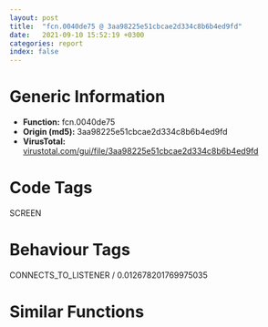 ```yaml
---
layout: post
title:  "fcn.0040de75 @ 3aa98225e51cbcae2d334c8b6b4ed9fd"
date:   2021-09-10 15:52:19 +0300
categories: report
index: false
---
```


# Generic Information
- **Function:** fcn.0040de75
- **Origin (md5):** 3aa98225e51cbcae2d334c8b6b4ed9fd
- **VirusTotal:** [virustotal.com/gui/file/3aa98225e51cbcae2d334c8b6b4ed9fd][virustotal_ref]

# Code Tags
<span class="tag" id="SCREEN">SCREEN</span>


# Behaviour Tags
<span class="bhv-tag" id="CONNECTS_TO_LISTENER">CONNECTS_TO_LISTENER / 0.012678201769975035</span>

# Similar Functions
<script type="text/javascript" src="https://www.gstatic.com/charts/loader.js"></script>
<script type="text/javascript">

    google.charts.load('current', {'packages':['corechart']});
    google.charts.setOnLoadCallback(drawChart);

    function drawChart() {
    var data = new google.visualization.DataTable();
        data.addColumn('number', 'X');
        data.addColumn('number', 'Y');
        data.addColumn({type: 'string', role: 'tooltip', 'p': {'html': true}});
        data.addColumn({'type': 'string', 'role': 'style'});
        
        data.addRows([
    [177.49884033203125, -43.932586669921875, '<b><a href="/report/fcn.0040de75@3aa98225e51cbcae2d334c8b6b4ed9fd">fcn.0040de75</a><br>@3aa98225e51cbcae2d334c8b6b4ed9fd</b><br>push ebp<br>mov ebp, esp<br>push ecx<br>push ecx<br>cmp dword[ebp+8], 0<br>jne 0x40de8a<br>push 0x80004003<br>call fcn.004050c9<br>test ebx, ebx<br>je 0x40de80<br>push esi<br>push edi<br>push 0<br>call dword[sym.imp.USER32.dll_GetDC]<br>mov esi, dword[sym.imp.GDI32.dll_GetDeviceCaps]<br>mov edi, eax<br>push 0x58<br>push edi<br>call esi<br>push 0x5a<br>push edi<br>mov dword[ebp-4], eax<br>call esi<br>push edi<br>push 0<br>mov dword[ebp-8], eax<br>call dword[sym.imp.USER32.dll_ReleaseDC]<br>mov eax, dword[ebp+8]<br>mov esi, dword[sym.imp.KERNEL32.dll_MulDiv]<br>mov edi, 0x9ec<br>push edi<br>push dword[eax]<br>push dword[ebp-4]<br>call esi<br>mov dword[ebx], eax<br>mov eax, dword[ebp+8]<br>push edi<br>push dword[eax+4]<br>push dword[ebp-8]<br>call esi<br>pop edi<br>mov dword[ebx+4], eax<br>pop esi<br>leave <br>ret 4<br><eoc> ', 'point { fill-color: #e0440e; }'],
[157.51107788085938, 45.02582550048828, '<b><a href="/report/fcn.0040e1d6@96a869ae624ddb4834a1d5a829f85469">fcn.0040e1d6</a><br>@96a869ae624ddb4834a1d5a829f85469</b><br>push ebp<br>mov ebp, esp<br>push ecx<br>push ecx<br>cmp dword[ebp+8], 0<br>jne 0x40e1eb<br>push 0x80004003<br>call fcn.004053ee<br>test ebx, ebx<br>je 0x40e1e1<br>push esi<br>push edi<br>push 0<br>call dword[sym.imp.USER32.dll_GetDC]<br>mov esi, dword[sym.imp.GDI32.dll_GetDeviceCaps]<br>mov edi, eax<br>push 0x58<br>push edi<br>call esi<br>push 0x5a<br>push edi<br>mov dword[ebp-4], eax<br>call esi<br>push edi<br>push 0<br>mov dword[ebp-8], eax<br>call dword[sym.imp.USER32.dll_ReleaseDC]<br>mov eax, dword[ebp+8]<br>mov esi, dword[sym.imp.KERNEL32.dll_MulDiv]<br>mov edi, 0x9ec<br>push edi<br>push dword[eax]<br>push dword[ebp-4]<br>call esi<br>mov dword[ebx], eax<br>mov eax, dword[ebp+8]<br>push edi<br>push dword[eax+4]<br>push dword[ebp-8]<br>call esi<br>pop edi<br>mov dword[ebx+4], eax<br>pop esi<br>leave <br>ret 4<br><eoc> ', 'null'],
[-107.8891372680664, -5.228487491607666, '<b><a href="/report/fcn.0040de04@3aa98225e51cbcae2d334c8b6b4ed9fd">fcn.0040de04</a><br>@3aa98225e51cbcae2d334c8b6b4ed9fd</b><br>push ebp<br>mov ebp, esp<br>push ecx<br>push ecx<br>cmp dword[ebp+8], 0<br>jne 0x40de19<br>push 0x80004003<br>call fcn.004050c9<br>test ebx, ebx<br>je 0x40de0f<br>push esi<br>push edi<br>push 0<br>call dword[sym.imp.USER32.dll_GetDC]<br>mov esi, dword[sym.imp.GDI32.dll_GetDeviceCaps]<br>mov edi, eax<br>push 0x58<br>push edi<br>call esi<br>push 0x5a<br>push edi<br>mov dword[ebp-4], eax<br>call esi<br>push edi<br>push 0<br>mov dword[ebp-8], eax<br>call dword[sym.imp.USER32.dll_ReleaseDC]<br>push dword[ebp-4]<br>mov eax, dword[ebp+8]<br>push dword[eax]<br>mov esi, dword[sym.imp.KERNEL32.dll_MulDiv]<br>mov edi, 0x9ec<br>push edi<br>call esi<br>push dword[ebp-8]<br>mov dword[ebx], eax<br>mov eax, dword[ebp+8]<br>push dword[eax+4]<br>push edi<br>call esi<br>pop edi<br>mov dword[ebx+4], eax<br>pop esi<br>leave <br>ret 4<br><eoc> ', 'null'],
[214.04820251464844, 27.522903442382812, '<b><a href="/report/fcn.0040de75@6e426bd8e348fab7a17ba317fb0f2d87">fcn.0040de75</a><br>@6e426bd8e348fab7a17ba317fb0f2d87</b><br>push ebp<br>mov ebp, esp<br>push ecx<br>push ecx<br>cmp dword[ebp+8], 0<br>jne 0x40de8a<br>push 0x80004003<br>call fcn.004050c9<br>test ebx, ebx<br>je 0x40de80<br>push esi<br>push edi<br>push 0<br>call dword[sym.imp.USER32.dll_GetDC]<br>mov esi, dword[sym.imp.GDI32.dll_GetDeviceCaps]<br>mov edi, eax<br>push 0x58<br>push edi<br>call esi<br>push 0x5a<br>push edi<br>mov dword[ebp-4], eax<br>call esi<br>push edi<br>push 0<br>mov dword[ebp-8], eax<br>call dword[sym.imp.USER32.dll_ReleaseDC]<br>mov eax, dword[ebp+8]<br>mov esi, dword[sym.imp.KERNEL32.dll_MulDiv]<br>mov edi, 0x9ec<br>push edi<br>push dword[eax]<br>push dword[ebp-4]<br>call esi<br>mov dword[ebx], eax<br>mov eax, dword[ebp+8]<br>push edi<br>push dword[eax+4]<br>push dword[ebp-8]<br>call esi<br>pop edi<br>mov dword[ebx+4], eax<br>pop esi<br>leave <br>ret 4<br><eoc> ', 'null'],
[147.6735076904297, -15.936375617980957, '<b><a href="/report/fcn.0040de75@146b14fc12cf789043a79d4f548a23bf">fcn.0040de75</a><br>@146b14fc12cf789043a79d4f548a23bf</b><br>push ebp<br>mov ebp, esp<br>push ecx<br>push ecx<br>cmp dword[ebp+8], 0<br>jne 0x40de8a<br>push 0x80004003<br>call fcn.004050c9<br>test ebx, ebx<br>je 0x40de80<br>push esi<br>push edi<br>push 0<br>call dword[sym.imp.USER32.dll_GetDC]<br>mov esi, dword[sym.imp.GDI32.dll_GetDeviceCaps]<br>mov edi, eax<br>push 0x58<br>push edi<br>call esi<br>push 0x5a<br>push edi<br>mov dword[ebp-4], eax<br>call esi<br>push edi<br>push 0<br>mov dword[ebp-8], eax<br>call dword[sym.imp.USER32.dll_ReleaseDC]<br>mov eax, dword[ebp+8]<br>mov esi, dword[sym.imp.KERNEL32.dll_MulDiv]<br>mov edi, 0x9ec<br>push edi<br>push dword[eax]<br>push dword[ebp-4]<br>call esi<br>mov dword[ebx], eax<br>mov eax, dword[ebp+8]<br>push edi<br>push dword[eax+4]<br>push dword[ebp-8]<br>call esi<br>pop edi<br>mov dword[ebx+4], eax<br>pop esi<br>leave <br>ret 4<br><eoc> ', 'null'],
[207.08395385742188, -2.9044573307037354, '<b><a href="/report/fcn.0040eb69@20a93604f17ee6f3c2aa7b1f7a497fcf">fcn.0040eb69</a><br>@20a93604f17ee6f3c2aa7b1f7a497fcf</b><br>push ebp<br>mov ebp, esp<br>push ecx<br>push ecx<br>cmp dword[ebp+8], 0<br>jne 0x40eb7e<br>push 0x80004003<br>call fcn.00405997<br>test ebx, ebx<br>je 0x40eb74<br>push esi<br>push edi<br>push 0<br>call dword[sym.imp.USER32.dll_GetDC]<br>mov esi, dword[sym.imp.GDI32.dll_GetDeviceCaps]<br>mov edi, eax<br>push 0x58<br>push edi<br>call esi<br>push 0x5a<br>push edi<br>mov dword[ebp-4], eax<br>call esi<br>push edi<br>push 0<br>mov dword[ebp-8], eax<br>call dword[sym.imp.USER32.dll_ReleaseDC]<br>mov eax, dword[ebp+8]<br>mov esi, dword[sym.imp.KERNEL32.dll_MulDiv]<br>mov edi, 0x9ec<br>push edi<br>push dword[eax]<br>push dword[ebp-4]<br>call esi<br>mov dword[ebx], eax<br>mov eax, dword[ebp+8]<br>push edi<br>push dword[eax+4]<br>push dword[ebp-8]<br>call esi<br>pop edi<br>mov dword[ebx+4], eax<br>pop esi<br>leave <br>ret 4<br><eoc> ', 'null'],
[-125.21406555175781, 21.836406707763672, '<b><a href="/report/fcn.0040de04@6e426bd8e348fab7a17ba317fb0f2d87">fcn.0040de04</a><br>@6e426bd8e348fab7a17ba317fb0f2d87</b><br>push ebp<br>mov ebp, esp<br>push ecx<br>push ecx<br>cmp dword[ebp+8], 0<br>jne 0x40de19<br>push 0x80004003<br>call fcn.004050c9<br>test ebx, ebx<br>je 0x40de0f<br>push esi<br>push edi<br>push 0<br>call dword[sym.imp.USER32.dll_GetDC]<br>mov esi, dword[sym.imp.GDI32.dll_GetDeviceCaps]<br>mov edi, eax<br>push 0x58<br>push edi<br>call esi<br>push 0x5a<br>push edi<br>mov dword[ebp-4], eax<br>call esi<br>push edi<br>push 0<br>mov dword[ebp-8], eax<br>call dword[sym.imp.USER32.dll_ReleaseDC]<br>push dword[ebp-4]<br>mov eax, dword[ebp+8]<br>push dword[eax]<br>mov esi, dword[sym.imp.KERNEL32.dll_MulDiv]<br>mov edi, 0x9ec<br>push edi<br>call esi<br>push dword[ebp-8]<br>mov dword[ebx], eax<br>mov eax, dword[ebp+8]<br>push dword[eax+4]<br>push edi<br>call esi<br>pop edi<br>mov dword[ebx+4], eax<br>pop esi<br>leave <br>ret 4<br><eoc> ', 'null'],
[-89.47256469726562, -61.40471267700195, '<b><a href="/report/fcn.0040de04@a314f14b11fc4f772a3e30c11b5cb1d4">fcn.0040de04</a><br>@a314f14b11fc4f772a3e30c11b5cb1d4</b><br>push ebp<br>mov ebp, esp<br>push ecx<br>push ecx<br>cmp dword[ebp+8], 0<br>jne 0x40de19<br>push 0x80004003<br>call fcn.004050c9<br>test ebx, ebx<br>je 0x40de0f<br>push esi<br>push edi<br>push 0<br>call dword[sym.imp.USER32.dll_GetDC]<br>mov esi, dword[sym.imp.GDI32.dll_GetDeviceCaps]<br>mov edi, eax<br>push 0x58<br>push edi<br>call esi<br>push 0x5a<br>push edi<br>mov dword[ebp-4], eax<br>call esi<br>push edi<br>push 0<br>mov dword[ebp-8], eax<br>call dword[sym.imp.USER32.dll_ReleaseDC]<br>push dword[ebp-4]<br>mov eax, dword[ebp+8]<br>push dword[eax]<br>mov esi, dword[sym.imp.KERNEL32.dll_MulDiv]<br>mov edi, 0x9ec<br>push edi<br>call esi<br>push dword[ebp-8]<br>mov dword[ebx], eax<br>mov eax, dword[ebp+8]<br>push dword[eax+4]<br>push edi<br>call esi<br>pop edi<br>mov dword[ebx+4], eax<br>pop esi<br>leave <br>ret 4<br><eoc> ', 'null'],
[152.3469696044922, 13.167707443237305, '<b><a href="/report/fcn.0040de75@e3d061f479f25b8f541d0905c967999c">fcn.0040de75</a><br>@e3d061f479f25b8f541d0905c967999c</b><br>push ebp<br>mov ebp, esp<br>push ecx<br>push ecx<br>cmp dword[ebp+8], 0<br>jne 0x40de8a<br>push 0x80004003<br>call fcn.004050c9<br>test ebx, ebx<br>je 0x40de80<br>push esi<br>push edi<br>push 0<br>call dword[sym.imp.USER32.dll_GetDC]<br>mov esi, dword[sym.imp.GDI32.dll_GetDeviceCaps]<br>mov edi, eax<br>push 0x58<br>push edi<br>call esi<br>push 0x5a<br>push edi<br>mov dword[ebp-4], eax<br>call esi<br>push edi<br>push 0<br>mov dword[ebp-8], eax<br>call dword[sym.imp.USER32.dll_ReleaseDC]<br>mov eax, dword[ebp+8]<br>mov esi, dword[sym.imp.KERNEL32.dll_MulDiv]<br>mov edi, 0x9ec<br>push edi<br>push dword[eax]<br>push dword[ebp-4]<br>call esi<br>mov dword[ebx], eax<br>mov eax, dword[ebp+8]<br>push edi<br>push dword[eax+4]<br>push dword[ebp-8]<br>call esi<br>pop edi<br>mov dword[ebx+4], eax<br>pop esi<br>leave <br>ret 4<br><eoc> ', 'null'],
[-71.51103973388672, -2.5301053524017334, '<b><a href="/report/fcn.0040de04@44a756939733df3681808b122b91651f">fcn.0040de04</a><br>@44a756939733df3681808b122b91651f</b><br>push ebp<br>mov ebp, esp<br>push ecx<br>push ecx<br>cmp dword[ebp+8], 0<br>jne 0x40de19<br>push 0x80004003<br>call fcn.004050c9<br>test ebx, ebx<br>je 0x40de0f<br>push esi<br>push edi<br>push 0<br>call dword[sym.imp.USER32.dll_GetDC]<br>mov esi, dword[sym.imp.GDI32.dll_GetDeviceCaps]<br>mov edi, eax<br>push 0x58<br>push edi<br>call esi<br>push 0x5a<br>push edi<br>mov dword[ebp-4], eax<br>call esi<br>push edi<br>push 0<br>mov dword[ebp-8], eax<br>call dword[sym.imp.USER32.dll_ReleaseDC]<br>push dword[ebp-4]<br>mov eax, dword[ebp+8]<br>push dword[eax]<br>mov esi, dword[sym.imp.KERNEL32.dll_MulDiv]<br>mov edi, 0x9ec<br>push edi<br>call esi<br>push dword[ebp-8]<br>mov dword[ebx], eax<br>mov eax, dword[ebp+8]<br>push dword[eax+4]<br>push edi<br>call esi<br>pop edi<br>mov dword[ebx+4], eax<br>pop esi<br>leave <br>ret 4<br><eoc> ', 'null'],
[-154.5691375732422, -39.8630256652832, '<b><a href="/report/fcn.0040de04@3d7f25d788af3e7f7707a736ac852465">fcn.0040de04</a><br>@3d7f25d788af3e7f7707a736ac852465</b><br>push ebp<br>mov ebp, esp<br>push ecx<br>push ecx<br>cmp dword[ebp+8], 0<br>jne 0x40de19<br>push 0x80004003<br>call fcn.004050c9<br>test ebx, ebx<br>je 0x40de0f<br>push esi<br>push edi<br>push 0<br>call dword[sym.imp.USER32.dll_GetDC]<br>mov esi, dword[sym.imp.GDI32.dll_GetDeviceCaps]<br>mov edi, eax<br>push 0x58<br>push edi<br>call esi<br>push 0x5a<br>push edi<br>mov dword[ebp-4], eax<br>call esi<br>push edi<br>push 0<br>mov dword[ebp-8], eax<br>call dword[sym.imp.USER32.dll_ReleaseDC]<br>push dword[ebp-4]<br>mov eax, dword[ebp+8]<br>push dword[eax]<br>mov esi, dword[sym.imp.KERNEL32.dll_MulDiv]<br>mov edi, 0x9ec<br>push edi<br>call esi<br>push dword[ebp-8]<br>mov dword[ebx], eax<br>mov eax, dword[ebp+8]<br>push dword[eax+4]<br>push edi<br>call esi<br>pop edi<br>mov dword[ebx+4], eax<br>pop esi<br>leave <br>ret 4<br><eoc> ', 'null'],
[-127.03084564208984, -65.49943542480469, '<b><a href="/report/fcn.0040de04@e3d061f479f25b8f541d0905c967999c">fcn.0040de04</a><br>@e3d061f479f25b8f541d0905c967999c</b><br>push ebp<br>mov ebp, esp<br>push ecx<br>push ecx<br>cmp dword[ebp+8], 0<br>jne 0x40de19<br>push 0x80004003<br>call fcn.004050c9<br>test ebx, ebx<br>je 0x40de0f<br>push esi<br>push edi<br>push 0<br>call dword[sym.imp.USER32.dll_GetDC]<br>mov esi, dword[sym.imp.GDI32.dll_GetDeviceCaps]<br>mov edi, eax<br>push 0x58<br>push edi<br>call esi<br>push 0x5a<br>push edi<br>mov dword[ebp-4], eax<br>call esi<br>push edi<br>push 0<br>mov dword[ebp-8], eax<br>call dword[sym.imp.USER32.dll_ReleaseDC]<br>push dword[ebp-4]<br>mov eax, dword[ebp+8]<br>push dword[eax]<br>mov esi, dword[sym.imp.KERNEL32.dll_MulDiv]<br>mov edi, 0x9ec<br>push edi<br>call esi<br>push dword[ebp-8]<br>mov dword[ebx], eax<br>mov eax, dword[ebp+8]<br>push dword[eax+4]<br>push edi<br>call esi<br>pop edi<br>mov dword[ebx+4], eax<br>pop esi<br>leave <br>ret 4<br><eoc> ', 'null'],
[188.4141845703125, 50.2575798034668, '<b><a href="/report/fcn.0040de75@e83552e81a6f265fd7baa50402d3d47d">fcn.0040de75</a><br>@e83552e81a6f265fd7baa50402d3d47d</b><br>push ebp<br>mov ebp, esp<br>push ecx<br>push ecx<br>cmp dword[ebp+8], 0<br>jne 0x40de8a<br>push 0x80004003<br>call fcn.004050c9<br>test ebx, ebx<br>je 0x40de80<br>push esi<br>push edi<br>push 0<br>call dword[sym.imp.USER32.dll_GetDC]<br>mov esi, dword[sym.imp.GDI32.dll_GetDeviceCaps]<br>mov edi, eax<br>push 0x58<br>push edi<br>call esi<br>push 0x5a<br>push edi<br>mov dword[ebp-4], eax<br>call esi<br>push edi<br>push 0<br>mov dword[ebp-8], eax<br>call dword[sym.imp.USER32.dll_ReleaseDC]<br>mov eax, dword[ebp+8]<br>mov esi, dword[sym.imp.KERNEL32.dll_MulDiv]<br>mov edi, 0x9ec<br>push edi<br>push dword[eax]<br>push dword[ebp-4]<br>call esi<br>mov dword[ebx], eax<br>mov eax, dword[ebp+8]<br>push edi<br>push dword[eax+4]<br>push dword[ebp-8]<br>call esi<br>pop edi<br>mov dword[ebx+4], eax<br>pop esi<br>leave <br>ret 4<br><eoc> ', 'null'],
[-120.70599365234375, -33.7041130065918, '<b><a href="/report/fcn.0040de04@c6d5547a6b11db0106596d8a93b709be">fcn.0040de04</a><br>@c6d5547a6b11db0106596d8a93b709be</b><br>push ebp<br>mov ebp, esp<br>push ecx<br>push ecx<br>cmp dword[ebp+8], 0<br>jne 0x40de19<br>push 0x80004003<br>call fcn.004050c9<br>test ebx, ebx<br>je 0x40de0f<br>push esi<br>push edi<br>push 0<br>call dword[sym.imp.USER32.dll_GetDC]<br>mov esi, dword[sym.imp.GDI32.dll_GetDeviceCaps]<br>mov edi, eax<br>push 0x58<br>push edi<br>call esi<br>push 0x5a<br>push edi<br>mov dword[ebp-4], eax<br>call esi<br>push edi<br>push 0<br>mov dword[ebp-8], eax<br>call dword[sym.imp.USER32.dll_ReleaseDC]<br>push dword[ebp-4]<br>mov eax, dword[ebp+8]<br>push dword[eax]<br>mov esi, dword[sym.imp.KERNEL32.dll_MulDiv]<br>mov edi, 0x9ec<br>push edi<br>call esi<br>push dword[ebp-8]<br>mov dword[ebx], eax<br>mov eax, dword[ebp+8]<br>push dword[eax+4]<br>push edi<br>call esi<br>pop edi<br>mov dword[ebx+4], eax<br>pop esi<br>leave <br>ret 4<br><eoc> ', 'null'],
[-59.38500213623047, 28.043983459472656, '<b><a href="/report/fcn.0040de04@146b14fc12cf789043a79d4f548a23bf">fcn.0040de04</a><br>@146b14fc12cf789043a79d4f548a23bf</b><br>push ebp<br>mov ebp, esp<br>push ecx<br>push ecx<br>cmp dword[ebp+8], 0<br>jne 0x40de19<br>push 0x80004003<br>call fcn.004050c9<br>test ebx, ebx<br>je 0x40de0f<br>push esi<br>push edi<br>push 0<br>call dword[sym.imp.USER32.dll_GetDC]<br>mov esi, dword[sym.imp.GDI32.dll_GetDeviceCaps]<br>mov edi, eax<br>push 0x58<br>push edi<br>call esi<br>push 0x5a<br>push edi<br>mov dword[ebp-4], eax<br>call esi<br>push edi<br>push 0<br>mov dword[ebp-8], eax<br>call dword[sym.imp.USER32.dll_ReleaseDC]<br>push dword[ebp-4]<br>mov eax, dword[ebp+8]<br>push dword[eax]<br>mov esi, dword[sym.imp.KERNEL32.dll_MulDiv]<br>mov edi, 0x9ec<br>push edi<br>call esi<br>push dword[ebp-8]<br>mov dword[ebx], eax<br>mov eax, dword[ebp+8]<br>push dword[eax+4]<br>push edi<br>call esi<br>pop edi<br>mov dword[ebx+4], eax<br>pop esi<br>leave <br>ret 4<br><eoc> ', 'null'],
[146.9517059326172, -49.22114944458008, '<b><a href="/report/fcn.0040e1d6@505be53c36227b94e2fcc406f247f6e5">fcn.0040e1d6</a><br>@505be53c36227b94e2fcc406f247f6e5</b><br>push ebp<br>mov ebp, esp<br>push ecx<br>push ecx<br>cmp dword[ebp+8], 0<br>jne 0x40e1eb<br>push 0x80004003<br>call fcn.004053ee<br>test ebx, ebx<br>je 0x40e1e1<br>push esi<br>push edi<br>push 0<br>call dword[sym.imp.USER32.dll_GetDC]<br>mov esi, dword[sym.imp.GDI32.dll_GetDeviceCaps]<br>mov edi, eax<br>push 0x58<br>push edi<br>call esi<br>push 0x5a<br>push edi<br>mov dword[ebp-4], eax<br>call esi<br>push edi<br>push 0<br>mov dword[ebp-8], eax<br>call dword[sym.imp.USER32.dll_ReleaseDC]<br>mov eax, dword[ebp+8]<br>mov esi, dword[sym.imp.KERNEL32.dll_MulDiv]<br>mov edi, 0x9ec<br>push edi<br>push dword[eax]<br>push dword[ebp-4]<br>call esi<br>mov dword[ebx], eax<br>mov eax, dword[ebp+8]<br>push edi<br>push dword[eax+4]<br>push dword[ebp-8]<br>call esi<br>pop edi<br>mov dword[ebx+4], eax<br>pop esi<br>leave <br>ret 4<br><eoc> ', 'null'],
[-91.068115234375, 52.86994552612305, '<b><a href="/report/fcn.0040dfa1@e16f74a2849182d98050864255e902f8">fcn.0040dfa1</a><br>@e16f74a2849182d98050864255e902f8</b><br>push ebp<br>mov ebp, esp<br>push ecx<br>push ecx<br>cmp dword[ebp+8], 0<br>jne 0x40dfb6<br>push 0x80004003<br>call fcn.004050bc<br>test ebx, ebx<br>je 0x40dfac<br>push esi<br>push edi<br>push 0<br>call dword[sym.imp.USER32.dll_GetDC]<br>mov esi, dword[sym.imp.GDI32.dll_GetDeviceCaps]<br>mov edi, eax<br>push 0x58<br>push edi<br>call esi<br>push 0x5a<br>push edi<br>mov dword[ebp-4], eax<br>call esi<br>push edi<br>push 0<br>mov dword[ebp-8], eax<br>call dword[sym.imp.USER32.dll_ReleaseDC]<br>push dword[ebp-4]<br>mov eax, dword[ebp+8]<br>push dword[eax]<br>mov esi, dword[sym.imp.KERNEL32.dll_MulDiv]<br>mov edi, 0x9ec<br>push edi<br>call esi<br>push dword[ebp-8]<br>mov dword[ebx], eax<br>mov eax, dword[ebp+8]<br>push dword[eax+4]<br>push edi<br>call esi<br>pop edi<br>mov dword[ebx+4], eax<br>pop esi<br>leave <br>ret 4<br><eoc> ', 'null'],
[-56.08111572265625, -32.792789459228516, '<b><a href="/report/fcn.0040de04@b8b9cf6862b0d68d10750002e5baaf97">fcn.0040de04</a><br>@b8b9cf6862b0d68d10750002e5baaf97</b><br>push ebp<br>mov ebp, esp<br>push ecx<br>push ecx<br>cmp dword[ebp+8], 0<br>jne 0x40de19<br>push 0x80004003<br>call fcn.004050c9<br>test ebx, ebx<br>je 0x40de0f<br>push esi<br>push edi<br>push 0<br>call dword[sym.imp.USER32.dll_GetDC]<br>mov esi, dword[sym.imp.GDI32.dll_GetDeviceCaps]<br>mov edi, eax<br>push 0x58<br>push edi<br>call esi<br>push 0x5a<br>push edi<br>mov dword[ebp-4], eax<br>call esi<br>push edi<br>push 0<br>mov dword[ebp-8], eax<br>call dword[sym.imp.USER32.dll_ReleaseDC]<br>push dword[ebp-4]<br>mov eax, dword[ebp+8]<br>push dword[eax]<br>mov esi, dword[sym.imp.KERNEL32.dll_MulDiv]<br>mov edi, 0x9ec<br>push edi<br>call esi<br>push dword[ebp-8]<br>mov dword[ebx], eax<br>mov eax, dword[ebp+8]<br>push dword[eax+4]<br>push edi<br>call esi<br>pop edi<br>mov dword[ebx+4], eax<br>pop esi<br>leave <br>ret 4<br><eoc> ', 'null'],
[-89.70164489746094, -29.329601287841797, '<b><a href="/report/fcn.0040f490@f5b8476c36459986b226c45654aeb016">fcn.0040f490</a><br>@f5b8476c36459986b226c45654aeb016</b><br>push ebp<br>mov ebp, esp<br>push ecx<br>push ecx<br>cmp dword[ebp+8], 0<br>jne 0x40f4a5<br>push 0x80004003<br>call fcn.0040631e<br>test ebx, ebx<br>je 0x40f49b<br>push esi<br>push edi<br>push 0<br>call dword[sym.imp.USER32.dll_GetDC]<br>mov esi, dword[sym.imp.GDI32.dll_GetDeviceCaps]<br>mov edi, eax<br>push 0x58<br>push edi<br>call esi<br>push 0x5a<br>push edi<br>mov dword[ebp-4], eax<br>call esi<br>push edi<br>push 0<br>mov dword[ebp-8], eax<br>call dword[sym.imp.USER32.dll_ReleaseDC]<br>push dword[ebp-4]<br>mov eax, dword[ebp+8]<br>push dword[eax]<br>mov esi, dword[sym.imp.KERNEL32.dll_MulDiv]<br>mov edi, 0x9ec<br>push edi<br>call esi<br>push dword[ebp-8]<br>mov dword[ebx], eax<br>mov eax, dword[ebp+8]<br>push dword[eax+4]<br>push edi<br>call esi<br>pop edi<br>mov dword[ebx+4], eax<br>pop esi<br>leave <br>ret 4<br><eoc> ', 'null'],
[-139.0756378173828, -7.002040386199951, '<b><a href="/report/fcn.0040e165@c077742bdc6d4f2c0ca7d0e2a6a94acf">fcn.0040e165</a><br>@c077742bdc6d4f2c0ca7d0e2a6a94acf</b><br>push ebp<br>mov ebp, esp<br>push ecx<br>push ecx<br>cmp dword[ebp+8], 0<br>jne 0x40e17a<br>push 0x80004003<br>call fcn.004053ee<br>test ebx, ebx<br>je 0x40e170<br>push esi<br>push edi<br>push 0<br>call dword[sym.imp.USER32.dll_GetDC]<br>mov esi, dword[sym.imp.GDI32.dll_GetDeviceCaps]<br>mov edi, eax<br>push 0x58<br>push edi<br>call esi<br>push 0x5a<br>push edi<br>mov dword[ebp-4], eax<br>call esi<br>push edi<br>push 0<br>mov dword[ebp-8], eax<br>call dword[sym.imp.USER32.dll_ReleaseDC]<br>push dword[ebp-4]<br>mov eax, dword[ebp+8]<br>push dword[eax]<br>mov esi, dword[sym.imp.KERNEL32.dll_MulDiv]<br>mov edi, 0x9ec<br>push edi<br>call esi<br>push dword[ebp-8]<br>mov dword[ebx], eax<br>mov eax, dword[ebp+8]<br>push dword[eax+4]<br>push edi<br>call esi<br>pop edi<br>mov dword[ebx+4], eax<br>pop esi<br>leave <br>ret 4<br><eoc> ', 'null'],
[181.06459045410156, 17.568939208984375, '<b><a href="/report/fcn.0040de75@7307643b343733b7fbd7b4b4fb482515">fcn.0040de75</a><br>@7307643b343733b7fbd7b4b4fb482515</b><br>push ebp<br>mov ebp, esp<br>push ecx<br>push ecx<br>cmp dword[ebp+8], 0<br>jne 0x40de8a<br>push 0x80004003<br>call fcn.004050c9<br>test ebx, ebx<br>je 0x40de80<br>push esi<br>push edi<br>push 0<br>call dword[sym.imp.USER32.dll_GetDC]<br>mov esi, dword[sym.imp.GDI32.dll_GetDeviceCaps]<br>mov edi, eax<br>push 0x58<br>push edi<br>call esi<br>push 0x5a<br>push edi<br>mov dword[ebp-4], eax<br>call esi<br>push edi<br>push 0<br>mov dword[ebp-8], eax<br>call dword[sym.imp.USER32.dll_ReleaseDC]<br>mov eax, dword[ebp+8]<br>mov esi, dword[sym.imp.KERNEL32.dll_MulDiv]<br>mov edi, 0x9ec<br>push edi<br>push dword[eax]<br>push dword[ebp-4]<br>call esi<br>mov dword[ebx], eax<br>mov eax, dword[ebp+8]<br>push edi<br>push dword[eax+4]<br>push dword[ebp-8]<br>call esi<br>pop edi<br>mov dword[ebx+4], eax<br>pop esi<br>leave <br>ret 4<br><eoc> ', 'null'],
[176.62237548828125, -12.349992752075195, '<b><a href="/report/fcn.0040de75@9571c7458fae91969aaed3955e433f49">fcn.0040de75</a><br>@9571c7458fae91969aaed3955e433f49</b><br>push ebp<br>mov ebp, esp<br>push ecx<br>push ecx<br>cmp dword[ebp+8], 0<br>jne 0x40de8a<br>push 0x80004003<br>call fcn.004050c9<br>test ebx, ebx<br>je 0x40de80<br>push esi<br>push edi<br>push 0<br>call dword[sym.imp.USER32.dll_GetDC]<br>mov esi, dword[sym.imp.GDI32.dll_GetDeviceCaps]<br>mov edi, eax<br>push 0x58<br>push edi<br>call esi<br>push 0x5a<br>push edi<br>mov dword[ebp-4], eax<br>call esi<br>push edi<br>push 0<br>mov dword[ebp-8], eax<br>call dword[sym.imp.USER32.dll_ReleaseDC]<br>mov eax, dword[ebp+8]<br>mov esi, dword[sym.imp.KERNEL32.dll_MulDiv]<br>mov edi, 0x9ec<br>push edi<br>push dword[eax]<br>push dword[ebp-4]<br>call esi<br>mov dword[ebx], eax<br>mov eax, dword[ebp+8]<br>push edi<br>push dword[eax+4]<br>push dword[ebp-8]<br>call esi<br>pop edi<br>mov dword[ebx+4], eax<br>pop esi<br>leave <br>ret 4<br><eoc> ', 'null'],
[208.08697509765625, -33.83857727050781, '<b><a href="/report/fcn.0040de75@c6d5547a6b11db0106596d8a93b709be">fcn.0040de75</a><br>@c6d5547a6b11db0106596d8a93b709be</b><br>push ebp<br>mov ebp, esp<br>push ecx<br>push ecx<br>cmp dword[ebp+8], 0<br>jne 0x40de8a<br>push 0x80004003<br>call fcn.004050c9<br>test ebx, ebx<br>je 0x40de80<br>push esi<br>push edi<br>push 0<br>call dword[sym.imp.USER32.dll_GetDC]<br>mov esi, dword[sym.imp.GDI32.dll_GetDeviceCaps]<br>mov edi, eax<br>push 0x58<br>push edi<br>call esi<br>push 0x5a<br>push edi<br>mov dword[ebp-4], eax<br>call esi<br>push edi<br>push 0<br>mov dword[ebp-8], eax<br>call dword[sym.imp.USER32.dll_ReleaseDC]<br>mov eax, dword[ebp+8]<br>mov esi, dword[sym.imp.KERNEL32.dll_MulDiv]<br>mov edi, 0x9ec<br>push edi<br>push dword[eax]<br>push dword[ebp-4]<br>call esi<br>mov dword[ebx], eax<br>mov eax, dword[ebp+8]<br>push edi<br>push dword[eax+4]<br>push dword[ebp-8]<br>call esi<br>pop edi<br>mov dword[ebx+4], eax<br>pop esi<br>leave <br>ret 4<br><eoc> ', 'null'],
[-157.8903045654297, 27.002382278442383, '<b><a href="/report/fcn.0040de04@e83552e81a6f265fd7baa50402d3d47d">fcn.0040de04</a><br>@e83552e81a6f265fd7baa50402d3d47d</b><br>push ebp<br>mov ebp, esp<br>push ecx<br>push ecx<br>cmp dword[ebp+8], 0<br>jne 0x40de19<br>push 0x80004003<br>call fcn.004050c9<br>test ebx, ebx<br>je 0x40de0f<br>push esi<br>push edi<br>push 0<br>call dword[sym.imp.USER32.dll_GetDC]<br>mov esi, dword[sym.imp.GDI32.dll_GetDeviceCaps]<br>mov edi, eax<br>push 0x58<br>push edi<br>call esi<br>push 0x5a<br>push edi<br>mov dword[ebp-4], eax<br>call esi<br>push edi<br>push 0<br>mov dword[ebp-8], eax<br>call dword[sym.imp.USER32.dll_ReleaseDC]<br>push dword[ebp-4]<br>mov eax, dword[ebp+8]<br>push dword[eax]<br>mov esi, dword[sym.imp.KERNEL32.dll_MulDiv]<br>mov edi, 0x9ec<br>push edi<br>call esi<br>push dword[ebp-8]<br>mov dword[ebx], eax<br>mov eax, dword[ebp+8]<br>push dword[eax+4]<br>push edi<br>call esi<br>pop edi<br>mov dword[ebx+4], eax<br>pop esi<br>leave <br>ret 4<br><eoc> ', 'null'],
[-288.50811767578125, -79.56703186035156, '<b><a href="/report/fcn.0041ec43@59aef7c08025d70f84c85db2092fc99e">fcn.0041ec43</a><br>@59aef7c08025d70f84c85db2092fc99e</b><br>push ebp<br>mov ebp, esp<br>sub esp, 0x44<br>mov eax, dword[0x433138]<br>push ebx<br>push esi<br>mov esi, dword[sym.imp.GDI32.dll_GetStockObject]<br>push edi<br>push 0xa<br>pop ebx<br>push 0x11<br>mov dword[ebp-4], eax<br>mov dword[ebp-0x44], ecx<br>mov edi, str.System<br>call esi<br>test eax, eax<br>jne 0x41ec75<br>push 0xd<br>call esi<br>test eax, eax<br>je 0x41ecbc<br>lea ecx, [ebp-0x40]<br>push ecx<br>push 0x3c<br>push eax<br>call dword[sym.imp.GDI32.dll_GetObjectA]<br>test eax, eax<br>je 0x41ecbc<br>push 0<br>lea edi, [ebp-0x24]<br>call dword[sym.imp.USER32.dll_GetDC]<br>cmp dword[ebp-0x40], 0<br>mov esi, eax<br>jge 0x41ec9c<br>neg dword[ebp-0x40]<br>push 0x5a<br>push esi<br>call dword[sym.imp.GDI32.dll_GetDeviceCaps]<br>push eax<br>push 0x48<br>push dword[ebp-0x40]<br>call dword[sym.imp.KERNEL32.dll_MulDiv]<br>push esi<br>push 0<br>mov ebx, eax<br>call dword[sym.imp.USER32.dll_ReleaseDC]<br>cmp word[ebp+8], 0<br>jne 0x41ecc6<br>mov dword[ebp+8], ebx<br>push dword[ebp+8]<br>mov ecx, dword[ebp-0x44]<br>push edi<br>call fcn.0041eb0b<br>mov ecx, dword[ebp-4]<br>pop edi<br>pop esi<br>pop ebx<br>call fcn.0040d1cb<br>leave <br>ret 4<br><eoc> ', 'null'],
[-171.4412841796875, -7.370204925537109, '<b><a href="/report/fcn.0040e165@505be53c36227b94e2fcc406f247f6e5">fcn.0040e165</a><br>@505be53c36227b94e2fcc406f247f6e5</b><br>push ebp<br>mov ebp, esp<br>push ecx<br>push ecx<br>cmp dword[ebp+8], 0<br>jne 0x40e17a<br>push 0x80004003<br>call fcn.004053ee<br>test ebx, ebx<br>je 0x40e170<br>push esi<br>push edi<br>push 0<br>call dword[sym.imp.USER32.dll_GetDC]<br>mov esi, dword[sym.imp.GDI32.dll_GetDeviceCaps]<br>mov edi, eax<br>push 0x58<br>push edi<br>call esi<br>push 0x5a<br>push edi<br>mov dword[ebp-4], eax<br>call esi<br>push edi<br>push 0<br>mov dword[ebp-8], eax<br>call dword[sym.imp.USER32.dll_ReleaseDC]<br>push dword[ebp-4]<br>mov eax, dword[ebp+8]<br>push dword[eax]<br>mov esi, dword[sym.imp.KERNEL32.dll_MulDiv]<br>mov edi, 0x9ec<br>push edi<br>call esi<br>push dword[ebp-8]<br>mov dword[ebx], eax<br>mov eax, dword[ebp+8]<br>push dword[eax+4]<br>push edi<br>call esi<br>pop edi<br>mov dword[ebx+4], eax<br>pop esi<br>leave <br>ret 4<br><eoc> ', 'null'],
[126.25419616699219, 38.841957092285156, '<b><a href="/report/fcn.0040de75@a314f14b11fc4f772a3e30c11b5cb1d4">fcn.0040de75</a><br>@a314f14b11fc4f772a3e30c11b5cb1d4</b><br>push ebp<br>mov ebp, esp<br>push ecx<br>push ecx<br>cmp dword[ebp+8], 0<br>jne 0x40de8a<br>push 0x80004003<br>call fcn.004050c9<br>test ebx, ebx<br>je 0x40de80<br>push esi<br>push edi<br>push 0<br>call dword[sym.imp.USER32.dll_GetDC]<br>mov esi, dword[sym.imp.GDI32.dll_GetDeviceCaps]<br>mov edi, eax<br>push 0x58<br>push edi<br>call esi<br>push 0x5a<br>push edi<br>mov dword[ebp-4], eax<br>call esi<br>push edi<br>push 0<br>mov dword[ebp-8], eax<br>call dword[sym.imp.USER32.dll_ReleaseDC]<br>mov eax, dword[ebp+8]<br>mov esi, dword[sym.imp.KERNEL32.dll_MulDiv]<br>mov edi, 0x9ec<br>push edi<br>push dword[eax]<br>push dword[ebp-4]<br>call esi<br>mov dword[ebx], eax<br>mov eax, dword[ebp+8]<br>push edi<br>push dword[eax+4]<br>push dword[ebp-8]<br>call esi<br>pop edi<br>mov dword[ebx+4], eax<br>pop esi<br>leave <br>ret 4<br><eoc> ', 'null'],
[-128.05458068847656, 54.43391799926758, '<b><a href="/report/fcn.0040de04@7307643b343733b7fbd7b4b4fb482515">fcn.0040de04</a><br>@7307643b343733b7fbd7b4b4fb482515</b><br>push ebp<br>mov ebp, esp<br>push ecx<br>push ecx<br>cmp dword[ebp+8], 0<br>jne 0x40de19<br>push 0x80004003<br>call fcn.004050c9<br>test ebx, ebx<br>je 0x40de0f<br>push esi<br>push edi<br>push 0<br>call dword[sym.imp.USER32.dll_GetDC]<br>mov esi, dword[sym.imp.GDI32.dll_GetDeviceCaps]<br>mov edi, eax<br>push 0x58<br>push edi<br>call esi<br>push 0x5a<br>push edi<br>mov dword[ebp-4], eax<br>call esi<br>push edi<br>push 0<br>mov dword[ebp-8], eax<br>call dword[sym.imp.USER32.dll_ReleaseDC]<br>push dword[ebp-4]<br>mov eax, dword[ebp+8]<br>push dword[eax]<br>mov esi, dword[sym.imp.KERNEL32.dll_MulDiv]<br>mov edi, 0x9ec<br>push edi<br>call esi<br>push dword[ebp-8]<br>mov dword[ebx], eax<br>mov eax, dword[ebp+8]<br>push dword[eax+4]<br>push edi<br>call esi<br>pop edi<br>mov dword[ebx+4], eax<br>pop esi<br>leave <br>ret 4<br><eoc> ', 'null'],
[118.97943115234375, -30.707061767578125, '<b><a href="/report/fcn.0040de75@44a756939733df3681808b122b91651f">fcn.0040de75</a><br>@44a756939733df3681808b122b91651f</b><br>push ebp<br>mov ebp, esp<br>push ecx<br>push ecx<br>cmp dword[ebp+8], 0<br>jne 0x40de8a<br>push 0x80004003<br>call fcn.004050c9<br>test ebx, ebx<br>je 0x40de80<br>push esi<br>push edi<br>push 0<br>call dword[sym.imp.USER32.dll_GetDC]<br>mov esi, dword[sym.imp.GDI32.dll_GetDeviceCaps]<br>mov edi, eax<br>push 0x58<br>push edi<br>call esi<br>push 0x5a<br>push edi<br>mov dword[ebp-4], eax<br>call esi<br>push edi<br>push 0<br>mov dword[ebp-8], eax<br>call dword[sym.imp.USER32.dll_ReleaseDC]<br>mov eax, dword[ebp+8]<br>mov esi, dword[sym.imp.KERNEL32.dll_MulDiv]<br>mov edi, 0x9ec<br>push edi<br>push dword[eax]<br>push dword[ebp-4]<br>call esi<br>mov dword[ebx], eax<br>mov eax, dword[ebp+8]<br>push edi<br>push dword[eax+4]<br>push dword[ebp-8]<br>call esi<br>pop edi<br>mov dword[ebx+4], eax<br>pop esi<br>leave <br>ret 4<br><eoc> ', 'null'],
[-93.97718811035156, 21.13252067565918, '<b><a href="/report/fcn.0040eaf8@20a93604f17ee6f3c2aa7b1f7a497fcf">fcn.0040eaf8</a><br>@20a93604f17ee6f3c2aa7b1f7a497fcf</b><br>push ebp<br>mov ebp, esp<br>push ecx<br>push ecx<br>cmp dword[ebp+8], 0<br>jne 0x40eb0d<br>push 0x80004003<br>call fcn.00405997<br>test ebx, ebx<br>je 0x40eb03<br>push esi<br>push edi<br>push 0<br>call dword[sym.imp.USER32.dll_GetDC]<br>mov esi, dword[sym.imp.GDI32.dll_GetDeviceCaps]<br>mov edi, eax<br>push 0x58<br>push edi<br>call esi<br>push 0x5a<br>push edi<br>mov dword[ebp-4], eax<br>call esi<br>push edi<br>push 0<br>mov dword[ebp-8], eax<br>call dword[sym.imp.USER32.dll_ReleaseDC]<br>push dword[ebp-4]<br>mov eax, dword[ebp+8]<br>push dword[eax]<br>mov esi, dword[sym.imp.KERNEL32.dll_MulDiv]<br>mov edi, 0x9ec<br>push edi<br>call esi<br>push dword[ebp-8]<br>mov dword[ebx], eax<br>mov eax, dword[ebp+8]<br>push dword[eax+4]<br>push edi<br>call esi<br>pop edi<br>mov dword[ebx+4], eax<br>pop esi<br>leave <br>ret 4<br><eoc> ', 'null'],
[121.30180358886719, 7.60415506362915, '<b><a href="/report/fcn.0040de75@b8b9cf6862b0d68d10750002e5baaf97">fcn.0040de75</a><br>@b8b9cf6862b0d68d10750002e5baaf97</b><br>push ebp<br>mov ebp, esp<br>push ecx<br>push ecx<br>cmp dword[ebp+8], 0<br>jne 0x40de8a<br>push 0x80004003<br>call fcn.004050c9<br>test ebx, ebx<br>je 0x40de80<br>push esi<br>push edi<br>push 0<br>call dword[sym.imp.USER32.dll_GetDC]<br>mov esi, dword[sym.imp.GDI32.dll_GetDeviceCaps]<br>mov edi, eax<br>push 0x58<br>push edi<br>call esi<br>push 0x5a<br>push edi<br>mov dword[ebp-4], eax<br>call esi<br>push edi<br>push 0<br>mov dword[ebp-8], eax<br>call dword[sym.imp.USER32.dll_ReleaseDC]<br>mov eax, dword[ebp+8]<br>mov esi, dword[sym.imp.KERNEL32.dll_MulDiv]<br>mov edi, 0x9ec<br>push edi<br>push dword[eax]<br>push dword[ebp-4]<br>call esi<br>mov dword[ebx], eax<br>mov eax, dword[ebp+8]<br>push edi<br>push dword[eax+4]<br>push dword[ebp-8]<br>call esi<br>pop edi<br>mov dword[ebx+4], eax<br>pop esi<br>leave <br>ret 4<br><eoc> ', 'null'],

        ]);

    var options = {
        title: 'Similarity Plot',
        legend: 'none',
        colors: ['#dedbd9', '#e6693e', '#ec8f6e', '#f3b49f', '#f6c7b6'],
        tooltip: {isHtml: true, trigger: 'both'},
        explorer: {
        actions: ["dragToZoom", "rightClickToReset"],
        },
        chartArea: {
        width: '80%',
        height: '80%'
        },
        width: '100%',
        height: '100%'
    };

    var chart = new google.visualization.ScatterChart(document.getElementById('chart_div'));

    chart.draw(data, options);
    }
    
</script>


<div id="chart_div" style="width: 100%px; height: 100%;"></div>

# Disassembled Code
{% highlight nasm %}

push ebp
mov ebp, esp
push ecx
push ecx
cmp dword[ebp+8], 0
jne 0x40de8a
push 0x80004003
call fcn.004050c9
test ebx, ebx
je 0x40de80
push esi
push edi
push 0
call dword[sym.imp.USER32.dll_GetDC]
mov esi, dword[sym.imp.GDI32.dll_GetDeviceCaps]
mov edi, eax
push 0x58
push edi
call esi
push 0x5a
push edi
mov dword[ebp-4], eax
call esi
push edi
push 0
mov dword[ebp-8], eax
call dword[sym.imp.USER32.dll_ReleaseDC]
mov eax, dword[ebp+8]
mov esi, dword[sym.imp.KERNEL32.dll_MulDiv]
mov edi, 0x9ec
push edi
push dword[eax]
push dword[ebp-4]
call esi
mov dword[ebx], eax
mov eax, dword[ebp+8]
push edi
push dword[eax+4]
push dword[ebp-8]
call esi
pop edi
mov dword[ebx+4], eax
pop esi
leave
ret 4

{% endhighlight %}

[virustotal_ref]: https://www.virustotal.com/gui/file/3aa98225e51cbcae2d334c8b6b4ed9fd